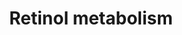 ---
annotations:
- id: PW:0000141
  parent: classic metabolic pathway
  type: Pathway Ontology
  value: retinol metabolic pathway
authors:
- MaintBot
- Khanspers
- Egonw
- Ddigles
description: This pathway is about carotenoid metabolism. It is mainly created by
  the NuGO focusteam on Carotenoid metabolism. Finally it was subject to a text mining
  workflow which added some additional entities.
last-edited: 2019-08-16
organisms:
- Gallus gallus
redirect_from:
- /index.php/Pathway:WP805
- /instance/WP805
- /instance/WP805_r106122
revision: r106122
schema-jsonld:
- '@context': https://schema.org/
  '@id': https://wikipathways.github.io/pathways/WP805.html
  '@type': Dataset
  creator:
    '@type': Organization
    name: WikiPathways
  description: This pathway is about carotenoid metabolism. It is mainly created by
    the NuGO focusteam on Carotenoid metabolism. Finally it was subject to a text
    mining workflow which added some additional entities.
  keywords:
  - ABCG5
  - ABCG8
  - ALDH1A1
  - ALDH1A2
  - ALDH1A3
  - BCMO1
  - Bcdo2
  - Bcmo1
  - CD36
  - CRABP1
  - CYP26A1
  - CYP26B1
  - DHRS3
  - LPL
  - LRAT
  - RARB
  - RARa
  - RBP1
  - RBP2
  - RBP4
  - RBP7
  - RDH10
  - RDH12
  - RETSAT
  - RLBP1
  - RXRG
  - RXRa
  - Rdh5
  - Rdh8
  - Rpe65
  - SCARB1
  - Scarb1
  - Vitamin D3
  - alpha-carotene
  - astaxanthin
  - beta-cryptoxanthin
  - canthaxanthin
  - cryptoxanthin
  - lutein
  - lycopene
  - violaxanthin
  - zeaxanthin
  license: CC0
  name: Retinol metabolism
seo: CreativeWork
title: Retinol metabolism
wpid: WP805
---